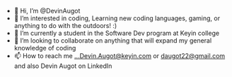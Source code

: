 - 👋 Hi, I’m @DevinAugot
- 👀 I’m interested in coding, Learning new coding languages, gaming, or anything to do with the outdoors! :)
- 🌱 I’m currently a student in the Software Dev program at Keyin college
- 💞️ I’m looking to collaborate on anything that will expand my general knowledge of coding
- 📫 How to reach me ...Devin.Augot@keyin.com or daugot22@gmail.com and also Devin Augot on LinkedIn

<!---
DevinAugot/DevinAugot is a ✨ special ✨ repository because its `README.md` (this file) appears on your GitHub profile.
You can click the Preview link to take a look at your changes.
--->
